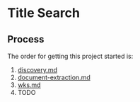 # Title Search

## Process
The order for getting this project started is:
1. [discovery.md](/docs/discovery.md)
2. [document-extraction.md](/docs/document-extraction.md)
3. [wks.md](/docs/wks.md)
4. TODO
